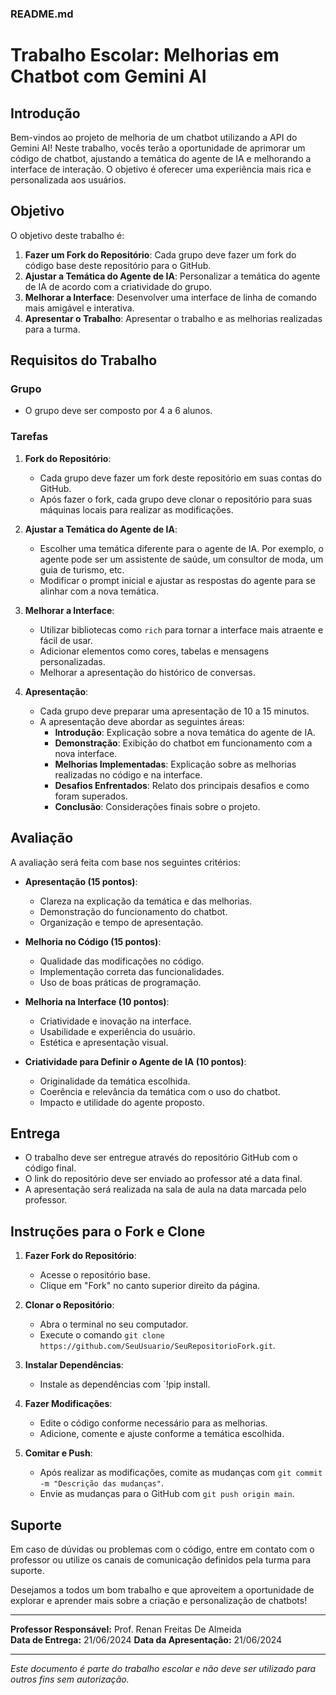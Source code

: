 ### README.md

# Trabalho Escolar: Melhorias em Chatbot com Gemini AI

## Introdução

Bem-vindos ao projeto de melhoria de um chatbot utilizando a API do Gemini AI! Neste trabalho, vocês terão a oportunidade de aprimorar um código de chatbot, ajustando a temática do agente de IA e melhorando a interface de interação. O objetivo é oferecer uma experiência mais rica e personalizada aos usuários.

## Objetivo

O objetivo deste trabalho é:

1. **Fazer um Fork do Repositório**: Cada grupo deve fazer um fork do código base deste repositório para o GitHub.
2. **Ajustar a Temática do Agente de IA**: Personalizar a temática do agente de IA de acordo com a criatividade do grupo.
3. **Melhorar a Interface**: Desenvolver uma interface de linha de comando mais amigável e interativa.
4. **Apresentar o Trabalho**: Apresentar o trabalho e as melhorias realizadas para a turma.

## Requisitos do Trabalho

### Grupo

- O grupo deve ser composto por 4 a 6 alunos.

### Tarefas

1. **Fork do Repositório**:
    - Cada grupo deve fazer um fork deste repositório em suas contas do GitHub.
    - Após fazer o fork, cada grupo deve clonar o repositório para suas máquinas locais para realizar as modificações.

2. **Ajustar a Temática do Agente de IA**:
    - Escolher uma temática diferente para o agente de IA. Por exemplo, o agente pode ser um assistente de saúde, um consultor de moda, um guia de turismo, etc.
    - Modificar o prompt inicial e ajustar as respostas do agente para se alinhar com a nova temática.

3. **Melhorar a Interface**:
    - Utilizar bibliotecas como `rich` para tornar a interface mais atraente e fácil de usar.
    - Adicionar elementos como cores, tabelas e mensagens personalizadas.
    - Melhorar a apresentação do histórico de conversas.

4. **Apresentação**:
    - Cada grupo deve preparar uma apresentação de 10 a 15 minutos.
    - A apresentação deve abordar as seguintes áreas:
      - **Introdução**: Explicação sobre a nova temática do agente de IA.
      - **Demonstração**: Exibição do chatbot em funcionamento com a nova interface.
      - **Melhorias Implementadas**: Explicação sobre as melhorias realizadas no código e na interface.
      - **Desafios Enfrentados**: Relato dos principais desafios e como foram superados.
      - **Conclusão**: Considerações finais sobre o projeto.

## Avaliação

A avaliação será feita com base nos seguintes critérios:

- **Apresentação (15 pontos)**:
  - Clareza na explicação da temática e das melhorias.
  - Demonstração do funcionamento do chatbot.
  - Organização e tempo de apresentação.

- **Melhoria no Código (15 pontos)**:
  - Qualidade das modificações no código.
  - Implementação correta das funcionalidades.
  - Uso de boas práticas de programação.

- **Melhoria na Interface (10 pontos)**:
  - Criatividade e inovação na interface.
  - Usabilidade e experiência do usuário.
  - Estética e apresentação visual.

- **Criatividade para Definir o Agente de IA (10 pontos)**:
  - Originalidade da temática escolhida.
  - Coerência e relevância da temática com o uso do chatbot.
  - Impacto e utilidade do agente proposto.

## Entrega

- O trabalho deve ser entregue através do repositório GitHub com o código final.
- O link do repositório deve ser enviado ao professor até a data final.
- A apresentação será realizada na sala de aula na data marcada pelo professor.

## Instruções para o Fork e Clone

1. **Fazer Fork do Repositório**:
    - Acesse o repositório base.
    - Clique em "Fork" no canto superior direito da página.

2. **Clonar o Repositório**:
    - Abra o terminal no seu computador.
    - Execute o comando `git clone https://github.com/SeuUsuario/SeuRepositorioFork.git`.

3. **Instalar Dependências**:
    - Instale as dependências com `!pip install.

4. **Fazer Modificações**:
    - Edite o código conforme necessário para as melhorias.
    - Adicione, comente e ajuste conforme a temática escolhida.

5. **Comitar e Push**:
    - Após realizar as modificações, comite as mudanças com `git commit -m "Descrição das mudanças"`.
    - Envie as mudanças para o GitHub com `git push origin main`.

## Suporte

Em caso de dúvidas ou problemas com o código, entre em contato com o professor ou utilize os canais de comunicação definidos pela turma para suporte.

Desejamos a todos um bom trabalho e que aproveitem a oportunidade de explorar e aprender mais sobre a criação e personalização de chatbots!

---

**Professor Responsável:** Prof. Renan Freitas De Almeida  
**Data de Entrega:** 21/06/2024 
**Data da Apresentação:** 21/06/2024 

---

*Este documento é parte do trabalho escolar e não deve ser utilizado para outros fins sem autorização.*
